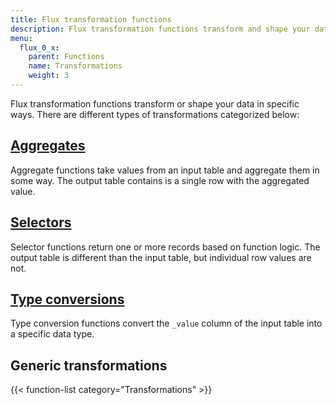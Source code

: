 ```yaml
---
title: Flux transformation functions
description: Flux transformation functions transform and shape your data in specific ways.
menu:
  flux_0_x:
    parent: Functions
    name: Transformations
    weight: 3
---
```


Flux transformation functions transform or shape your data in specific ways.
There are different types of transformations categorized below:

## [Aggregates](/flux/v0.x/functions/transformations/aggregates)
Aggregate functions take values from an input table and aggregate them in some way.
The output table contains is a single row with the aggregated value.

## [Selectors](/flux/v0.x/functions/transformations/selectors)
Selector functions return one or more records based on function logic.
The output table is different than the input table, but individual row values are not.

## [Type conversions](/flux/v0.x/functions/transformations/type-conversions)
Type conversion functions convert the `_value` column of the input table into a specific data type.

## Generic transformations

{{< function-list category="Transformations" >}}
